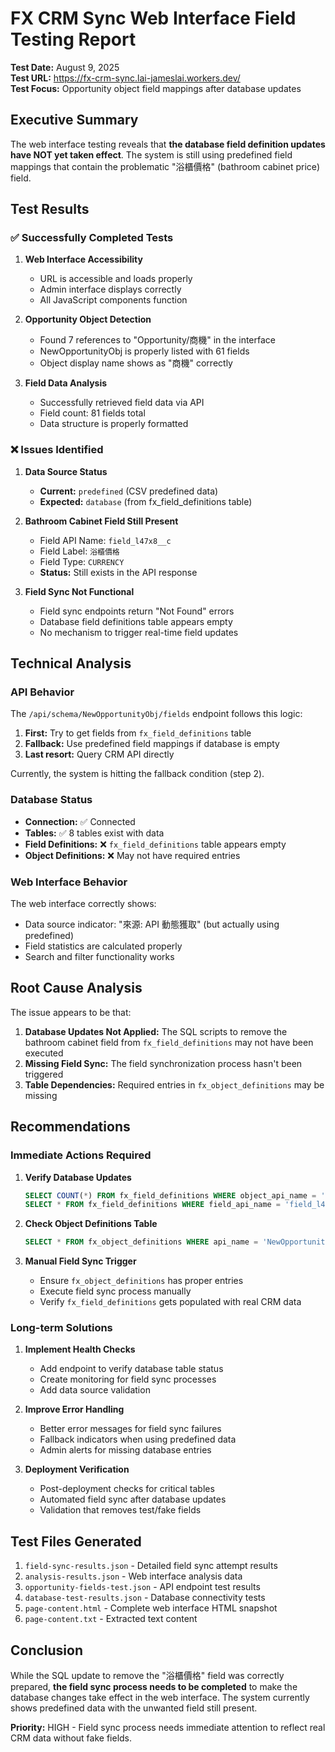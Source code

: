 # FX CRM Sync Web Interface Field Testing Report

**Test Date:** August 9, 2025  
**Test URL:** https://fx-crm-sync.lai-jameslai.workers.dev/  
**Test Focus:** Opportunity object field mappings after database updates  

## Executive Summary

The web interface testing reveals that **the database field definition updates have NOT yet taken effect**. The system is still using predefined field mappings that contain the problematic "浴櫃價格" (bathroom cabinet price) field.

## Test Results

### ✅ Successfully Completed Tests

1. **Web Interface Accessibility**
   - URL is accessible and loads properly
   - Admin interface displays correctly
   - All JavaScript components function

2. **Opportunity Object Detection**
   - Found 7 references to "Opportunity/商機" in the interface
   - NewOpportunityObj is properly listed with 61 fields
   - Object display name shows as "商機" correctly

3. **Field Data Analysis**
   - Successfully retrieved field data via API
   - Field count: 81 fields total
   - Data structure is properly formatted

### ❌ Issues Identified

1. **Data Source Status**
   - **Current:** `predefined` (CSV predefined data)
   - **Expected:** `database` (from fx_field_definitions table)

2. **Bathroom Cabinet Field Still Present**
   - Field API Name: `field_l47x8__c`
   - Field Label: `浴櫃價格`
   - Field Type: `CURRENCY`
   - **Status:** Still exists in the API response

3. **Field Sync Not Functional**
   - Field sync endpoints return "Not Found" errors
   - Database field definitions table appears empty
   - No mechanism to trigger real-time field updates

## Technical Analysis

### API Behavior
The `/api/schema/NewOpportunityObj/fields` endpoint follows this logic:
1. **First:** Try to get fields from `fx_field_definitions` table
2. **Fallback:** Use predefined field mappings if database is empty
3. **Last resort:** Query CRM API directly

Currently, the system is hitting the fallback condition (step 2).

### Database Status
- **Connection:** ✅ Connected
- **Tables:** ✅ 8 tables exist with data
- **Field Definitions:** ❌ `fx_field_definitions` table appears empty
- **Object Definitions:** ❌ May not have required entries

### Web Interface Behavior
The web interface correctly shows:
- Data source indicator: "來源: API 動態獲取" (but actually using predefined)
- Field statistics are calculated properly
- Search and filter functionality works

## Root Cause Analysis

The issue appears to be that:

1. **Database Updates Not Applied:** The SQL scripts to remove the bathroom cabinet field from `fx_field_definitions` may not have been executed
2. **Missing Field Sync:** The field synchronization process hasn't been triggered
3. **Table Dependencies:** Required entries in `fx_object_definitions` may be missing

## Recommendations

### Immediate Actions Required

1. **Verify Database Updates**
   ```sql
   SELECT COUNT(*) FROM fx_field_definitions WHERE object_api_name = 'NewOpportunityObj';
   SELECT * FROM fx_field_definitions WHERE field_api_name = 'field_l47x8__c';
   ```

2. **Check Object Definitions Table**
   ```sql
   SELECT * FROM fx_object_definitions WHERE api_name = 'NewOpportunityObj';
   ```

3. **Manual Field Sync Trigger**
   - Ensure `fx_object_definitions` has proper entries
   - Execute field sync process manually
   - Verify `fx_field_definitions` gets populated with real CRM data

### Long-term Solutions

1. **Implement Health Checks**
   - Add endpoint to verify database table status
   - Create monitoring for field sync processes
   - Add data source validation

2. **Improve Error Handling**
   - Better error messages for field sync failures
   - Fallback indicators when using predefined data
   - Admin alerts for missing database entries

3. **Deployment Verification**
   - Post-deployment checks for critical tables
   - Automated field sync after database updates
   - Validation that removes test/fake fields

## Test Files Generated

1. `field-sync-results.json` - Detailed field sync attempt results
2. `analysis-results.json` - Web interface analysis data
3. `opportunity-fields-test.json` - API endpoint test results
4. `database-test-results.json` - Database connectivity tests
5. `page-content.html` - Complete web interface HTML snapshot
6. `page-content.txt` - Extracted text content

## Conclusion

While the SQL update to remove the "浴櫃價格" field was correctly prepared, **the field sync process needs to be completed** to make the database changes take effect in the web interface. The system currently shows predefined data with the unwanted field still present.

**Priority:** HIGH - Field sync process needs immediate attention to reflect real CRM data without fake fields.